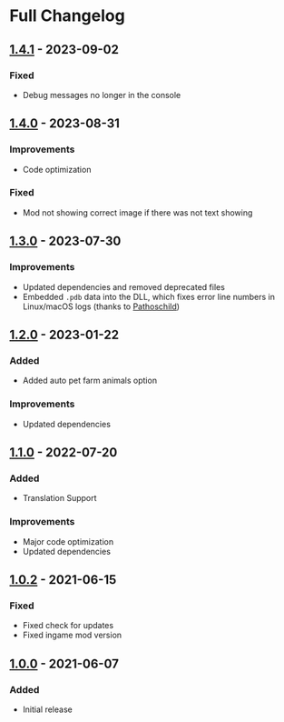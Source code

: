 # Full Changelog

## [1.4.1] - 2023-09-02

### Fixed

- Debug messages no longer in the console

## [1.4.0] - 2023-08-31

### Improvements

- Code optimization

### Fixed

- Mod not showing correct image if there was not text showing

## [1.3.0] - 2023-07-30

### Improvements

- Updated dependencies and removed deprecated files
- Embedded `.pdb` data into the DLL, which fixes error line numbers in Linux/macOS logs (thanks to [Pathoschild](https://github.com/Pathoschild))

## [1.2.0] - 2023-01-22

### Added

- Added auto pet farm animals option

### Improvements

- Updated dependencies

## [1.1.0] - 2022-07-20

### Added

- Translation Support

### Improvements

- Major code optimization
- Updated dependencies

## [1.0.2] - 2021-06-15

### Fixed

- Fixed check for updates
- Fixed ingame mod version

## [1.0.0] - 2021-06-07

### Added

- Initial release

[Unreleased]: https://github.com/thespbgamer/LovedLabelsRedux/compare/v1.4.1...HEAD
[1.4.1]: https://github.com/thespbgamer/LovedLabelsRedux/releases/tag/1.4.1
[1.4.0]: https://github.com/thespbgamer/LovedLabelsRedux/releases/tag/1.4.0
[1.3.0]: https://github.com/thespbgamer/LovedLabelsRedux/releases/tag/1.3.0
[1.2.0]: https://github.com/thespbgamer/LovedLabelsRedux/releases/tag/1.2.0
[1.1.0]: https://github.com/thespbgamer/LovedLabelsRedux/releases/tag/1.1.0
[1.0.2]: https://github.com/thespbgamer/LovedLabelsRedux/releases/tag/1.0.2
[1.0.0]: https://github.com/thespbgamer/LovedLabelsRedux/releases/tag/1.0.0

